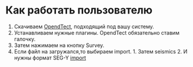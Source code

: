 # Как работать пользователю
1.  Скачиваем [OpendTect](https://dgbes.com/index.php/download), подходящий под вашу систему.
2.  Устанавливаем нужные плагины. OpendTect обязательно ставим галочку.
3.  Затем нажимаем на кнопку Survey.
  1.  Если файл на загружался,то выбираем import.
    1.  Затем seismics
    2.  И нужны формат SEG-Y
    [import](http://doc.opendtect.org/5.0.0/doc/od_userdoc/content/resources/images/5_menu_-_survey/import_seismic_popout_menu.png)
